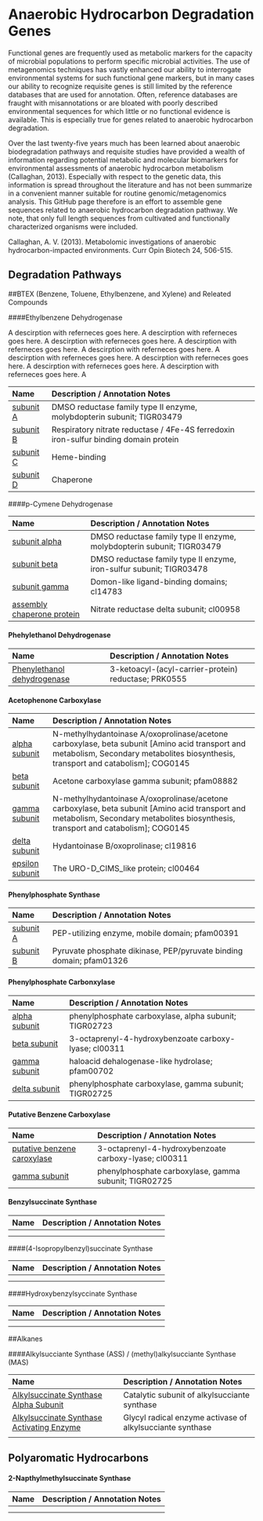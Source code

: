 # Anaerobic Hydrocarbon Degradation Genes


Functional genes are frequently used as metabolic markers for the capacity of microbial populations to perform specific microbial activities. The use of metagenomics techniques has vastly enhanced our ability to interrogate environmental systems for such functional gene markers, but in many cases our ability to recognize requisite genes is still limited by the reference databases that are used for annotation.  Often, reference databases are fraught with misannotations or are bloated with poorly described environmental sequences for which little or no functional evidence is available. This is especially true for genes related to anaerobic hydrocarbon degradation.  

Over the last twenty-five years much has been learned about anaerobic biodegradation pathways and requisite studies have provided a wealth of information regarding potential metabolic and molecular biomarkers for environmental assessments of anaerobic hydrocarbon metabolism (Callaghan, 2013). Especially with respect to the genetic data, this information is spread throughout the literature and has not been summarize in a convenient manner suitable for routine genomic/metagenomics analysis. 
This GitHub page therefore is an effort to assemble gene sequences related to anaerobic hydrocarbon degradation pathway. We note, that only full length sequences from cultivated and functionally characterized organisms were included.  

Callaghan, A. V. (2013). Metabolomic investigations of anaerobic hydrocarbon-impacted environments. Curr Opin Biotech 24, 506-515.

## Degradation Pathways

##BTEX (Benzene, Toluene, Ethylbenzene, and Xylene) and Releated Compounds

####Ethylbenzene Dehydrogenase

A descirption with referneces goes here. A descirption with referneces goes here. A descirption with referneces goes here. A descirption with referneces goes here. A descirption with referneces goes here. A descirption with referneces goes here. A descirption with referneces goes here. A descirption with referneces goes here. A descirption with referneces goes here. A 

 Name | Description / Annotation Notes |
 :--- | :--- |
| [subunit A ](fasta_files/EbdA_list.md) | DMSO reductase family type II enzyme, molybdopterin subunit; TIGR03479 | 
| [subunit B ](fasta_files/EbdB_list.md) | Respiratory nitrate reductase / 4Fe-4S ferredoxin iron-sulfur binding domain protein | 
| [subunit C ](fasta_files/EbdC_list.md) | Heme-binding | 
| [subunit D ](fasta_files/EbdD_list.md) | Chaperone | 

####p-Cymene Dehydrogenase

 Name | Description / Annotation Notes |
 :--- | :---------- |
| [subunit alpha](fasta_files/CmdA_list.md) |DMSO reductase family type II enzyme, molybdopterin subunit; TIGR03479  |
| [subunit beta](fasta_files/CmdB_list.md) | DMSO reductase family type II enzyme, iron-sulfur subunit; TIGR03478 |
| [subunit gamma](fasta_files/CmdC_list.md) | Domon-like ligand-binding domains; cl14783 |  
| [assembly chaperone protein](fasta_files/CmdD_list.md) | Nitrate reductase delta subunit; cl00958 |

#### Phehylethanol Dehydrogenase

 Name | Description / Annotation Notes |
 :--- | :---------- |
| [Phenylethanol dehydrogenase](fasta_files/PhenylethanolDehydrogenase_list.md) | 3-ketoacyl-(acyl-carrier-protein) reductase; PRK0555 |

#### Acetophenone Carboxylase

 Name | Description / Annotation Notes |
 :--- | :---------- |
| [alpha subunit](fasta_files/ApcA_list.md) | N-methylhydantoinase A/oxoprolinase/acetone carboxylase, beta subunit [Amino acid transport and metabolism, Secondary metabolites biosynthesis, transport and catabolism]; COG0145 |
| [beta subunit](fasta_files/ApcB_list.md) | Acetone carboxylase gamma subunit; pfam08882 |
| [gamma subunit](fasta_files/ApcC_list.md) | N-methylhydantoinase A/oxoprolinase/acetone carboxylase, beta subunit [Amino acid transport and metabolism, Secondary metabolites biosynthesis, transport and catabolism]; COG0145 |
| [delta subunit](fasta_files/ApcD_list.md) | Hydantoinase B/oxoprolinase; cl19816 |
| [epsilon subunit](fasta_files/ApcE_list.md) | The URO-D_CIMS_like protein; cl00464 |

#### Phenylphosphate Synthase

 Name | Description / Annotation Notes |
 :--- | :---------- |
| [subunit A](fasta_files/PhenylphosphateSynthaseSubunitA.md) | PEP-utilizing enzyme, mobile domain; pfam00391 |
| [subunit B](fasta_files/PhenylphosphateSynthaseSubunitB.md) | Pyruvate phosphate dikinase, PEP/pyruvate binding domain; pfam01326 |

#### Phenylphosphate Carbonxylase

 Name | Description / Annotation Notes |
 :--- | :---------- |
| [alpha subunit](fasta_files/PpcA_list.md) | phenylphosphate carboxylase, alpha subunit; TIGR02723 |
| [beta subunit](fasta_files/PpcB_list.md) | 3-octaprenyl-4-hydroxybenzoate carboxy-lyase; cl00311 |
| [gamma subunit](fasta_files/PpcC_list.md) | haloacid dehalogenase-like hydrolase; pfam00702 |
| [delta subunit](fasta_files/PpcD_list.md) | phenylphosphate carboxylase, gamma subunit; TIGR02725 |

#### Putative Benzene Carboxylase

 Name | Description / Annotation Notes |
 :--- | :---------- |
| [putative benzene caroxylase](AbcA_list.md) | 3-octaprenyl-4-hydroxybenzoate carboxy-lyase; cl00311 |
| [gamma subunit](AbcD_list.md) | phenylphosphate carboxylase, gamma subunit; TIGR02725 |

#### Benzylsuccinate Synthase

 Name | Description / Annotation Notes |
 :--- | :---------- |
| []() |  |
| []() |  |

####(4-Isopropylbenzyl)succinate Synthase

 Name | Description / Annotation Notes |
 :--- | :---------- |
| []() |  |
| []() |  |

####Hydroxybenzylsyccinate Synthase

 Name | Description / Annotation Notes |
 :--- | :---------- |
| []() |  |
| []() |  |


##Alkanes

####Alkylsucciante Synthase (ASS) / (methyl)alkylsucciante Synthase (MAS)

 Name | Description / Annotation Notes |
 :--- | :---------- |
| [Alkylsuccinate Synthase Alpha Subunit]() | Catalytic subunit of alkylsucciante synthase  |
| [Alkylsuccinate Synthase Activating Enzyme]() | Glycyl radical enzyme activase of alkylsucciante synthase|
| []() |  |

## Polyaromatic Hydrocarbons

#### 2-Napthylmethylsuccinate Synthase

 Name | Description / Annotation Notes |
 :--- | :---------- |
| []() |  |
| []() |  |

